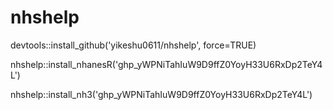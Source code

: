 # nhshelp
devtools::install_github('yikeshu0611/nhshelp', force=TRUE)

nhshelp::install_nhanesR('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')

nhshelp::install_nh3('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')

